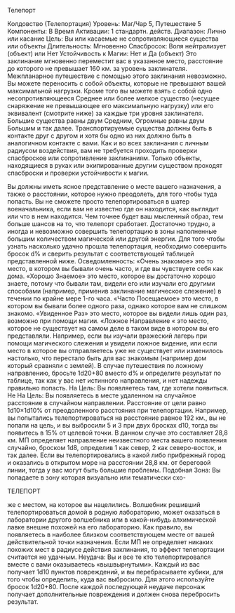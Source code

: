 
Телепорт

Колдовство (Телепортация)
Уровень: Маг/Чар 5, Путешествие 5
Компоненты: В
Время Активации: 1 стандартн. действ.
Диапазон: Лично или касание
Цель: Вы или касаемые не сопротивляющиеся существа или объекты
Длительность: Мгновенно
Спасбросок: Воля нейтрализует (объект)
или Нет
Устойчивость к Магии: Нет и Да
(объект)
Это заклинание мгновенно переместит
вас в указанное место, расстояние до
которого не превышает 160 км. за уровень заклинателя. Межпланарное путешествие с помощью этого заклинания
невозможно. Вы можете переносить с
собой объекты, которые не превышают
вашей максимальной нагрузки. Кроме
того вы можете взять с собой одно несопротивляющееся Среднее или более
мелкое существо (несущее снаряжение
не превышающее его максимальную
нагрузку) или его эквивалент (смотрите
ниже) за каждые три уровня заклинателя. Большие существа равны двум Средним, Огромные равны двум Большим и
так далее. Транспортируемые существа
должны быть в контакте друг с другом и
хотя бы одно из них должно быть в аналогичном контакте с вами. Как и во всех
заклинания с личным радиусом воздействия, вам не требуется проходить проверки спасбросков или сопротивление
заклинаниям. Только объекты, находящиеся в руках или экипированные другим существом проходят спасброски и
проверки устойчивости к магии.

Вы должны иметь ясное представление о месте вашего назначения, а также
о расстоянии, которое нужно преодолеть, для того чтобы туда попасть. Вы
не сможете просто телепортироваться
в шатер военачальника, если вам не известно где он находится, как выглядит
или что в нем находится. Чем точнее будет ваш мысленный образ, тем больше
шансов на то, что телепорт сработает.
Достаточно трудно, а иногда и невозможно совершить телепортацию в зоны
наполненные большим количеством магической или другой энергии.
Для того чтобы узнать насколько удачно прошла телепортация, необходимо
совершить бросок d% и сверить результат с соответствующей таблицей представленной ниже.
Осведомленность: «Очень знакомое»
это то место, в котором вы бывали очень
часто, и где вы чувствуете себя как дома.
«Хорошо Знаемое» это место, которое
вы достаточно хорошо знаете, потому
что бывали там, видели его или изучали его другими способами (например,
применив заклинание магическое слежение) в течении по крайне мере 1-го
часа. «Часто Посещаемое» это место, в
котором вы бывали более одного раза,
однако которое вам не слишком знакомо.
«Увиденное Раз» это место, которое вы
видели лишь один раз, возможно при помощи магии.
«Ложное Направление « это место, которое не существует на самом деле в таком виде в котором вы его представляли.
Например, если вы изучали вражеский
лагерь при помощи магического слежения и увидели ложное видение, или если
место в которое вы отправляетесь уже
не существует или изменилось настолько, что перестало быть для вас знакомым
(например дом который сравняли с землей). В случае путешествия по ложному
направлению, бросьте 1d20+80 вместо
d% и определите результат по таблице,
так как у вас нет истинного направления,
и нет надежды правильно попасть.
На Цель: Вы появляетесь там, где хотели появиться.
Не На Цель: Вы появляетесь в месте
удаленном на случайное расстояние в
случайном направлении. Расстояние от
цели равно 1d10×1d10% от преодоленного расстояния при телепортации. Например, вы попытались телепортироваться
на расстояние равное 192 км., вы не попали на цель, и вы выбросили 5 и 3 при
двух бросках d10, тогда вы появитесь в
15% от целевой точки. В данном случае
это составляет 28,8 км. МП определяет
направление неизвестного места вашего
появления случайно, броском 1d8, определив 1 как север, 2 как северо-восток,
и так далее. Если вы телепортировались
в какой либо прибрежный город и оказались в открытом море на расстоянии
28,8 км. от береговой линии, тогда у вас
могут быть большие проблемы.
Подобная Зона: Вы попадаете в зону
которая визуально или тематически схо-

ТЕЛЕПОРТ

же с местом, на которое вы нацелились.
Волшебник решивший телепортироваться домой в родную лабораторию,
может оказаться в лаборатории другого
волшебника или в какой-нибудь алхимической лавке внешне похожей на его
лабораторию. Как правило, вы появляетесь в наиболее близком соответствующем месте от вашей действительной
точки назначения. Если МП не определяет никаких похожих мест в радиусе
действия заклинания, то эффект телепортации считается не удачным.
Неудача: Вы и все те кто телепортировался вместе с вами оказываетесь
«вышвырнутыми». Каждый из вас получает 1d10 пунктов повреждений, и
вы перебрасываете кубики, для того
чтобы определить, куда вас выбросило.
Для этого используйте бросок 1d20+80. После каждой последующей неудаче
персонаж получает дополнительные повреждения и должен снова перебросить
результат.